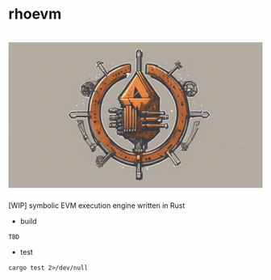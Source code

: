 
# rhoevm

<h1 align="center">
<img src="img/logo.png" width=700>
</h1>

[WIP] symbolic EVM execution engine written in Rust

- build

```
TBD
```

- test

```
cargo test 2>/dev/null
```
